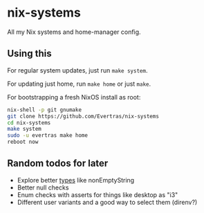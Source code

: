 # nix-systems

All my Nix systems and home-manager config.

## Using this

For regular system updates, just run `make system`.

For updating just home, run `make home` or just `make`.

For bootstrapping a fresh NixOS install as root:

```bash
nix-shell -p git gnumake
git clone https://github.com/Evertras/nix-systems
cd nix-systems
make system
sudo -u evertras make home
reboot now
```

## Random todos for later

- Explore better [types](https://github.com/NixOS/nixpkgs/blob/master/lib/types.nix) like nonEmptyString
- Better null checks
- Enum checks with asserts for things like desktop as "i3"
- Different user variants and a good way to select them (direnv?)
